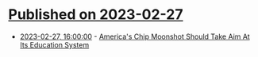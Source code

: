# [Published on 2023-02-27](index.md)

* [2023-02-27, 16:00:00](https://news.slashdot.org/story/23/02/27/1553238/americas-chip-moonshot-should-take-aim-at-its-education-system?utm_source=rss1.0mainlinkanon&utm_medium=feed) - [America's Chip Moonshot Should Take Aim At Its Education System](https://news.slashdot.org/story/23/02/27/1553238/americas-chip-moonshot-should-take-aim-at-its-education-system?utm_source=rss1.0mainlinkanon&utm_medium=feed)
